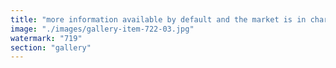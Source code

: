 ```yaml
---
title: "more information available by default and the market is in charge of filling the shadows with solutions like www.ethos.network"
image: "./images/gallery-item-722-03.jpg"
watermark: "719"
section: "gallery"
---
```

